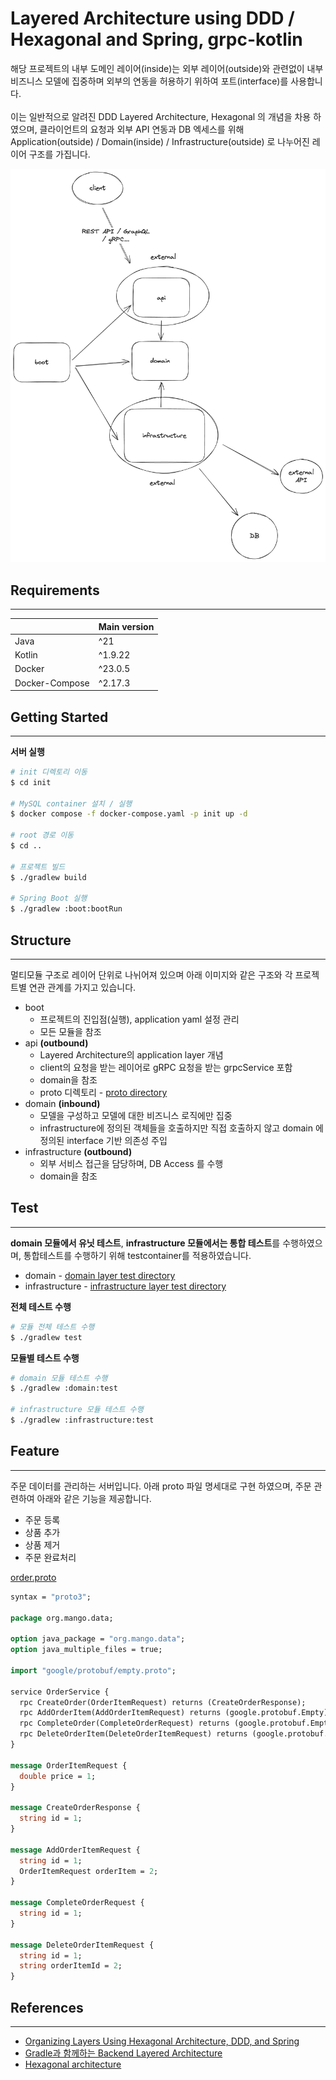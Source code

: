 # Layered Architecture using DDD / Hexagonal and Spring, grpc-kotlin

해당 프로젝트의 내부 도메인 레이어(inside)는 외부 레이어(outside)와 관련없이 내부 비즈니스 모델에 집중하며 외부의 연동을 허용하기 위하여 포트(interface)를 사용합니다.<br/><br/>
이는 일반적으로 알려진 DDD Layered Architecture, Hexagonal 의 개념을 차용 하였으며, 클라이언트의 요청과 외부 API 연동과 DB 엑세스를 위해 Application(outside) / Domain(inside) / Infrastructure(outside) 로 나누어진 레이어 구조를 가집니다.

![ddd.png](public%2Fimages%2Fddd.png)

## Requirements

----

|                | Main version |
|----------------|--------------|
| Java           | ^21          |
| Kotlin         | ^1.9.22      |
| Docker         | ^23.0.5      |
| Docker-Compose | ^2.17.3      |

## Getting Started

----

**서버 실행**
```bash
# init 디렉토리 이동
$ cd init

# MySQL container 설치 / 실행
$ docker compose -f docker-compose.yaml -p init up -d

# root 경로 이동
$ cd ..

# 프로젝트 빌드
$ ./gradlew build

# Spring Boot 실행
$ ./gradlew :boot:bootRun
```

## Structure

----

멀티모듈 구조로 레이어 단위로 나뉘어져 있으며 아래 이미지와 같은 구조와 각 프로젝트별 연관 관계를 가지고 있습니다.

- boot
  - 프로젝트의 진입점(실행), application yaml 설정 관리
  - 모든 모듈을 참조
- api **(outbound)**
  - Layered Architecture의 application layer 개념
  - client의 요청을 받는 레이어로 gRPC 요청을 받는 grpcService 포함
  - domain을 참조
  - proto 디렉토리 - [proto directory](api%2Fsrc%2Fmain%2Fproto%2Forg%2Fmango%2Fdata)
- domain **(inbound)**
  - 모델을 구성하고 모델에 대한 비즈니스 로직에만 집중
  - infrastructure에 정의된 객체들을 호출하지만 직접 호출하지 않고 domain 에 정의된 interface 기반 의존성 주입
- infrastructure **(outbound)**
  - 외부 서비스 접근을 담당하며, DB Access 를 수행
  - domain을 참조

## Test

----

**domain 모듈에서 유닛 테스트**, **infrastructure 모듈에서는 통합 테스트**를 수행하였으며, 통합테스트를 수행하기 위해 testcontainer를 적용하였습니다.

- domain - [domain layer test directory](domain%2Fsrc%2Ftest%2Fkotlin%2Forg%2Fmango%2Fdata%2Fservice)
- infrastructure - [infrastructure layer test directory](infrastructure%2Fsrc%2Ftest%2Fkotlin%2Forg%2Fmango%2Fdata%2Frepository)

**전체 테스트 수행**
```bash
# 모듈 전체 테스트 수행
$ ./gradlew test
```

**모듈별 테스트 수행**
```bash
# domain 모듈 테스트 수행
$ ./gradlew :domain:test

# infrastructure 모듈 테스트 수행
$ ./gradlew :infrastructure:test
```

## Feature

----

주문 데이터를 관리하는 서버입니다. 아래 proto 파일 명세대로 구현 하였으며, 주문 관련하여 아래와 같은 기능을 제공합니다.

- 주문 등록
- 상품 추가
- 상품 제거
- 주문 완료처리

[order.proto](api%2Fsrc%2Fmain%2Fproto%2Forg%2Fmango%2Fdata%2Forder.proto)
```protobuf
syntax = "proto3";

package org.mango.data;

option java_package = "org.mango.data";
option java_multiple_files = true;

import "google/protobuf/empty.proto";

service OrderService {
  rpc CreateOrder(OrderItemRequest) returns (CreateOrderResponse);
  rpc AddOrderItem(AddOrderItemRequest) returns (google.protobuf.Empty);
  rpc CompleteOrder(CompleteOrderRequest) returns (google.protobuf.Empty);
  rpc DeleteOrderItem(DeleteOrderItemRequest) returns (google.protobuf.Empty);
}

message OrderItemRequest {
  double price = 1;
}

message CreateOrderResponse {
  string id = 1;
}

message AddOrderItemRequest {
  string id = 1;
  OrderItemRequest orderItem = 2;
}

message CompleteOrderRequest {
  string id = 1;
}

message DeleteOrderItemRequest {
  string id = 1;
  string orderItemId = 2;
}
```

## References

----
- [Organizing Layers Using Hexagonal Architecture, DDD, and Spring](https://www.baeldung.com/hexagonal-architecture-ddd-spring)
- [Gradle과 함께하는 Backend Layered Architecture](https://medium.com/riiid-teamblog-kr/gradle%EA%B3%BC-%ED%95%A8%EA%BB%98%ED%95%98%EB%8A%94-backend-layered-architecture-97117b344ba8)
- [Hexagonal architecture](https://alistair.cockburn.us/hexagonal-architecture/)